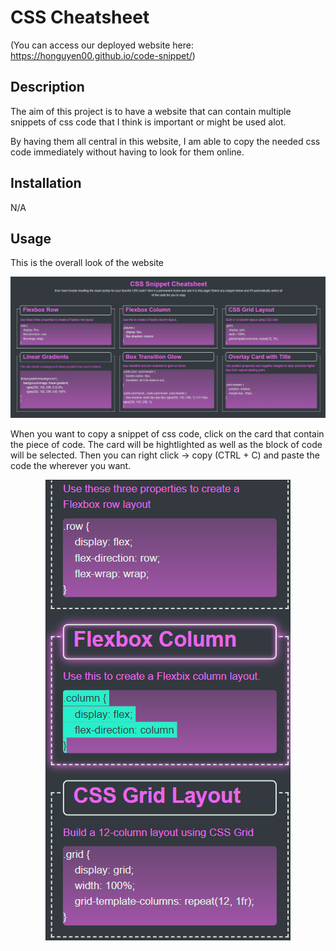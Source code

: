 # CSS Cheatsheet
(You can access our deployed website here: https://honguyen00.github.io/code-snippet/)

## Description

The aim of this project is to have a website that can contain multiple snippets of css code that I think is important or might be used alot.

By having them all central in this website, I am able to copy the needed css code immediately without having to look for them online.

## Installation

N/A

## Usage
This is the overall look of the website <br />

![This is the overall look of the website](assets/images/fullscreen.png)

When you want to copy a snippet of css code, click on the card that contain the piece of code. The card will be hightlighted as well as the block of code will be selected. Then you can right click -> copy (CTRL + C) and paste the code the wherever you want.

<p align="center">
  <img src="assets/images/smallscreen.png" />
</p>

